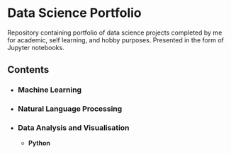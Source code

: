 # Data Science Portfolio
Repository containing portfolio of data science projects completed by me for academic, self learning, and hobby purposes. Presented in the form of Jupyter notebooks.

## Contents

- ### Machine Learning



- ### Natural Language Processing


- ### Data Analysis and Visualisation
	- __Python__



